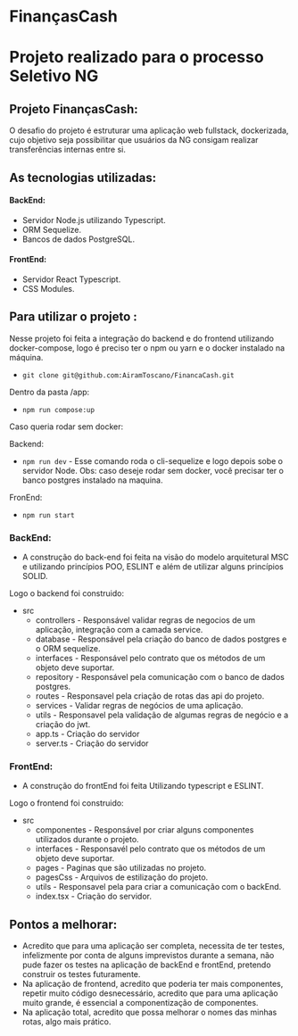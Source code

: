 # FinançasCash

# Projeto realizado para o processo Seletivo NG


## Projeto FinançasCash:
O desafio do projeto é estruturar uma aplicação web fullstack, dockerizada, cujo objetivo seja possibilitar que usuários da NG consigam realizar transferências internas entre si.

## As tecnologias utilizadas:

#### BackEnd:
* Servidor Node.js utilizando Typescript.
* ORM Sequelize.
* Bancos de dados PostgreSQL.

#### FrontEnd:
* Servidor React Typescript.
* CSS Modules.
 
## Para utilizar o projeto :
Nesse projeto foi feita a integração do backend e do frontend utilizando docker-compose, logo é preciso ter o npm ou yarn e o docker instalado na máquina.
- `git clone git@github.com:AiramToscano/FinancaCash.git`

Dentro da pasta /app:
- `npm run compose:up`

Caso queria rodar sem docker:

Backend:

- `npm run dev` - Esse comando roda o cli-sequelize e logo depois sobe o servidor Node. Obs: caso deseje rodar sem docker, você precisar ter o banco postgres instalado na maquina.

FronEnd:

- `npm run start`

### BackEnd:
- A construção do back-end foi feita na visão do modelo arquitetural MSC e utilizando princípios POO, ESLINT e além de utilizar alguns princípios SOLID.

Logo o backend foi construido:
- src
  - controllers - Responsável validar regras de negocios de um aplicação, integração com a camada service.
  - database - Responsável pela criação do banco de dados postgres e o ORM sequelize.
  - interfaces - Responsável pelo contrato que os métodos de um objeto deve suportar.
  - repository - Responsável pela comunicação com o banco de dados postgres.
  - routes - Responsavel pela criação de rotas das api do projeto.
  - services - Validar regras de negócios de uma aplicação.
  - utils - Responsavel pela validação de algumas regras de negócio e a criação do jwt.
  - app.ts - Criação do servidor
  - server.ts - Criação do servidor
  
### FrontEnd:
- A construção do frontEnd foi feita Utilizando typescript e ESLINT.

Logo o frontend foi construido:
- src
  - componentes - Responsável por criar alguns componentes utilizados durante o projeto.
  - interfaces - Responsavél pelo contrato que os métodos de um objeto deve suportar.
  - pages - Paginas que são utilizadas no projeto.
  - pagesCss - Arquivos de estilização do projeto.
  - utils - Responsavel pela para criar a comunicação com o backEnd.
  - index.tsx - Criação do servidor.

## Pontos a melhorar:

  - Acredito que para uma aplicação ser completa, necessita de ter testes, infelizmente por conta de alguns imprevistos durante a semana, não pude fazer os testes na aplicação de backEnd e frontEnd, pretendo construir os testes futuramente.
  - Na aplicação de frontend, acredito que poderia ter mais componentes, repetir muito código desnecessário, acredito que para uma aplicação muito grande, é essencial a componentização de componentes.
  - Na aplicação total, acredito que possa melhorar o nomes das minhas rotas, algo mais prático.



